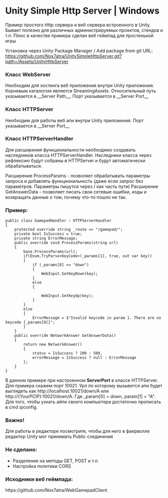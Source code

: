 # Unity Simple Http Server | Windows

Пример простого Http сервера и веб сервера встроенного в Unity. Бывает полезно для различных администрируемых проектов, стендов и т.п.
Плюс в качестве примера сделан веб геймпад для простенькой игры

Установка через Unity Package Manager / Add package from git URL:  https://github.com/Nox7atra/UnitySimpleHttpServer.git?path=/Assets/UnityHttpServer

<h3>Класс WebServer</h3>
Необходим для хостинга веб приложения внутри Unity приложения.
Корневым каталогом является StreamingAssets.
Относительный путь указывается в __Server Path__. Порт указывается в __Server Port__

<h3>Класс HTTPServer</h3>
Необходим для работы веб апи внутри Unity приложения.
Порт указывается в __Server Port__

<h3>Класс HTTPServerHandler</h3>

Для расширения функциональности необходимо создавать наследников класса HTTPServerHandler. Наследники класса через рефлексию будут собраны в HTTPServer и будут автоматически обрабатываться.

Расширение ProcessParams - позволяет обрабатывать параметры запроса и добавлять функциональность (даже если запрос без параметров. Параметры пишутся через / как часть пути)
Расширение GetAnswerData - позволяет писать свои сетевые ошибки, коды и возвращать данные о том, почему что-то пошло не так.

<h3>Пример:</h3>

    public class GamepadHandler : HTTPServerHandler
    {
        protected override string _route => "/gamepad/";
        private bool IsSuccess = true;
        private string ErrorMessage;
        public override void ProcessParams(string url)
        {
            base.ProcessParams(url);
            if(Enum.TryParse<KeyCode>(_params[1], true, out var key))
            {
                if (_params[0] == "down")
                {
                    WebInput.SetKeyDown(key);
                }
                else
                {

                    WebInput.SetKeyUp(key);
                }
            }
            else
            {
                ErrorMessage = $"Invalid keycode in param 1. There are no keycode {_params[0]}";
            }
        }
        public override NetworkAnswer GetAnswerData()
        {
            return new NetworkAnswer()
            {
                status = IsSuccess ? 200 : 500,
                errorMessage = IsSuccess ? null : ErrorMessage
            };
        }
    }

В данном примере при настроенном __ServerPort__ в классе HTTPServer. Для примера скажем порт 10021.
Урл по которому вызывется апи будет выглядеть как http://localhost:10021/down/A или http://{YourPCIP}:10021/down/A. Где _param[0] = down, param[1] = "A".<br/>
Для того, чтобы узнать айпи своего компьютера достаточно прописать в cmd ipconfig.
<h3>Важно!</h3>
Для работы в редакторе посмотрите, чтобы для него в фаерволле редактор Unity мог принимать Public соединения

<h3>Не сделано:</h3>
<ul>
<li>Разделение на методы GET, POST и т.п.</li>
<li>Настройка политики CORS</li>
</ul>

<h3>Исходники веб геймпада:</h3> https://github.com/Nox7atra/WebGamepadClient
